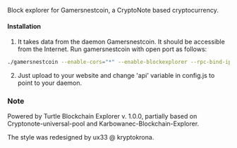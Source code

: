 

Block explorer for Gamersnestcoin, a CryptoNote based cryptocurrency.

#### Installation

1) It takes data from the daemon Gamersnestcoin. It should be accessible from the Internet. Run gamersnestcoin with open port as follows:
```bash
./gamersnestcoin --enable-cors="*" --enable-blockexplorer --rpc-bind-ip=0.0.0.0 --rpc-bind-port=11898
```
2) Just upload to your website and change 'api' variable in config.js to point to your daemon.


### Note

Powered by Turtle Blockchain Explorer v. 1.0.0, partially based on Cryptonote-universal-pool and Karbowanec-Blockchain-Explorer.

The style was redesigned by ux33 @ kryptokrona.
